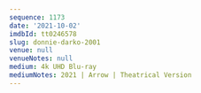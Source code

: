 ```yaml
---
sequence: 1173
date: '2021-10-02'
imdbId: tt0246578
slug: donnie-darko-2001
venue: null
venueNotes: null
medium: 4k UHD Blu-ray
mediumNotes: 2021 | Arrow | Theatrical Version
---
```


